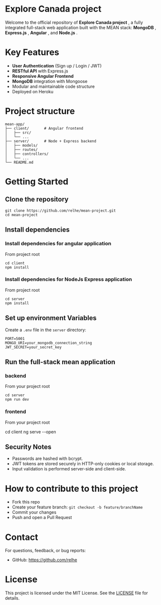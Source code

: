 # Explore Canada project

Welcome to the official repository of **Explore Canada project** , a fully integrated full-stack web application built with the MEAN stack: **MongoDB** , **Express.js** , **Angular** , and **Node.js** .

# Key Features

- **User Authentication** (Sign up / Login / JWT)
- **RESTful API** with Express.js
- **Responsive Angular Frontend**
- **MongoDB** integration with Mongoose
- Modular and maintainable code structure
- Deployed on Heroku

# Project structure

```
mean-app/
├── client/       # Angular frontend
│   ├── src/
│   └── ...
├── server/       # Node + Express backend
│   ├── models/
│   ├── routes/
│   ├── controllers/
│   └── ...
└── README.md

```

# Getting Started

## Clone the repository

```
git clone https://github.com/relhe/mean-project.git
cd mean-project
```

## Install dependencies

### Install dependencies for angular application

From project root

```
cd client
npm install
```

### Install dependencies for NodeJs Express application

From project root

```
cd server
npm install
```

## Set up environment Variables

Create a `.env` file in the `server` directory:

```
PORT=5001
MONGO_URI=your_mongodb_connection_string
JWT_SECRET=your_secret_key
```

## Run the full-stack mean application

### backend

From your project root

```
cd server
npm run dev
```

### frontend

From your project root

cd client
ng serve --open

## Security Notes

- Passwords are hashed with bcrypt.
- JWT tokens are stored securely in HTTP-only cookies or local storage.
- Input validation is performed server-side and client-side.

# How to contribute to this project

- Fork this repo
- Create your feature branch: `git checkout -b feature/branchName`
- Commit your changes
- Push and open a Pull Request

# Contact

For questions, feedback, or bug reports:

- GitHub: https://github.com/relhe

# License

This project is licensed under the MIT License. See the [LICENSE]() file for details.

